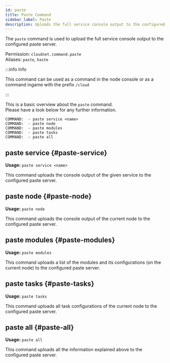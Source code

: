 ```yaml
---
id: paste
title: Paste Command
sidebar_label: Paste
description: Uploads the full service console output to the configured paste server.
---
```


The `paste` command is used to upload the full service console output to the configured paste server.

Permission: `cloudnet.command.paste`  
Aliases: `paste`, `haste`

:::info Info

This command can be used as a command in the node console or as a command ingame with the prefix `/cloud`

:::

This is a basic overview about the `paste` command.  
Please have a look below for any further information.

```
COMMAND:  - paste service <name>
COMMAND:  - paste node
COMMAND:  - paste modules
COMMAND:  - paste tasks
COMMAND:  - paste all
```

## paste service {#paste-service}

**Usage:** `paste service <name>`

This command uploads the console output of the given service to the configured paste server.

## paste node {#paste-node}

**Usage:** `paste node`

This command uploads the console output of the current node to the configured paste server.

## paste modules {#paste-modules}

**Usage:** `paste modules`

This command uploads a list of the modules and its configurations (on the current node) to the configured paste server.

## paste tasks {#paste-tasks}

**Usage:** `paste tasks`

This command uploads all task configurations of the current node to the configured paste server.

## paste all {#paste-all}

**Usage:** `paste all`

This command uploads all the information explained above to the configured paste server.
